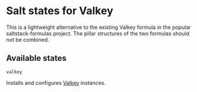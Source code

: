 # Salt states for Valkey

This is a lightweight alternative to the existing Valkey formula in the popular saltstack-formulas project. The pillar structures of the two formulas should not be combined.

## Available states

`valkey`

Installs and configures [Valkey](https://valkey.io/) instances.
